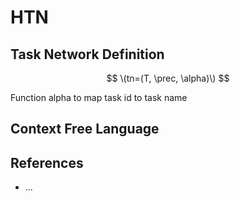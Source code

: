 # HTN

## Task Network Definition

$$
\(tn=(T, \prec, \alpha)\)
$$

Function alpha to map task id to task name

## Context Free Language


## References
- ...
